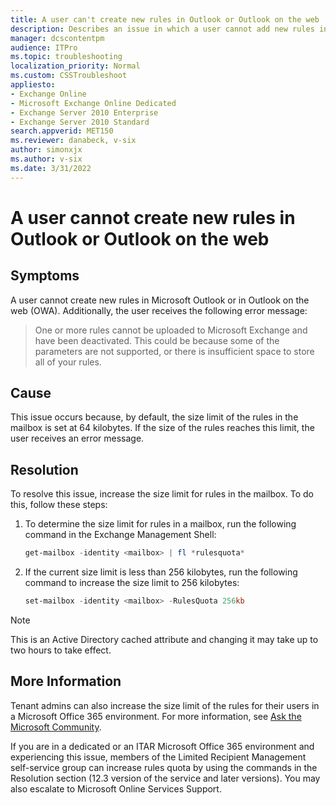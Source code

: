 ```yaml
---
title: A user can't create new rules in Outlook or Outlook on the web
description: Describes an issue in which a user cannot add new rules in Microsoft Outlook or in OWA in an environment that uses Microsoft Exchange.
manager: dcscontentpm
audience: ITPro
ms.topic: troubleshooting
localization_priority: Normal
ms.custom: CSSTroubleshoot
appliesto:
- Exchange Online
- Microsoft Exchange Online Dedicated
- Exchange Server 2010 Enterprise
- Exchange Server 2010 Standard
search.appverid: MET150
ms.reviewer: danabeck, v-six
author: simonxjx
ms.author: v-six
ms.date: 3/31/2022
---
```

# A user cannot create new rules in Outlook or Outlook on the web

## Symptoms

A user cannot create new rules in Microsoft Outlook or in Outlook on the web (OWA). Additionally, the user receives the following error message:

> One or more rules cannot be uploaded to Microsoft Exchange and have been deactivated. This could be because some of the parameters are not supported, or there is insufficient space to store all of your rules.

## Cause

This issue occurs because, by default, the size limit of the rules in the mailbox is set at 64 kilobytes. If the size of the rules reaches this limit, the user receives an error message.

## Resolution

To resolve this issue, increase the size limit for rules in the mailbox. To do this, follow these steps:

1. To determine the size limit for rules in a mailbox, run the following command in the Exchange Management Shell:

    ```powershell
    get-mailbox -identity <mailbox> | fl *rulesquota*  
    ```

2. If the current size limit is less than 256 kilobytes, run the following command to increase the size limit to 256 kilobytes:

    ```powershell
    set-mailbox -identity <mailbox> -RulesQuota 256kb
    ```

> [!NOTE]
> This is an Active Directory cached attribute and changing it may take up to two hours to take effect.

## More Information

Tenant admins can also increase the size limit of the rules for their users in a Microsoft Office 365 environment. For more information, see [Ask the Microsoft Community](https://answers.microsoft.com/msoffice/forum).

If you are in a dedicated or an ITAR Microsoft Office 365 environment and experiencing this issue, members of the Limited Recipient Management self-service group can increase rules quota by using the commands in the Resolution section (12.3 version of the service and later versions).  You may also escalate to Microsoft Online Services Support.
